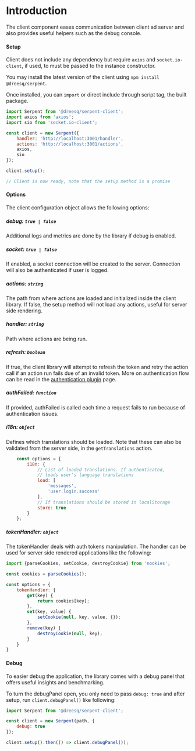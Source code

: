 # Introduction

The client component eases communication between client ad server and also provides useful helpers such as the debug console.

#### Setup

Client does not include any dependency but require `axios` and `socket.io-client`, if used, to must be passed to the instance constructor.

You may install the latest version of the client using ``npm install @dreesq/serpent``.

Once installed, you can ```import``` or direct include through script tag, the built package.

```js
import Serpent from '@dreesq/serpent-client';
import axios from 'axios';
import sio from 'socket.io-client';

const client = new Serpent({
    handler: 'http://localhost:3001/handler',
    actions: 'http://localhost:3001/actions',
    axios,
    sio
});

client.setup();

// Client is now ready, note that the setup method is a promise
```

#### Options

The client configuration object allows the following options:

##### debug: `true | false`

Additional logs and metrics are done by the library if debug is enabled.

##### socket: `true | false`

If enabled, a socket connection will be created to the server. Connection will also be authenticated if user is logged.

##### actions: `string`

The path from where actions are loaded and initialized inside the client library. If false, the setup method will not load any actions, useful for server side rendering.

##### handler: `string`

Path where actions are being run.

##### refresh: `boolean`

If true, the client library will attempt to refresh the token and retry the action call if an action run fails due of an invalid token. More on authentication flow can be read in the [authentication plugin](/plugins/auth) page.

##### authFailed: `function`

If provided, authFailed is called each time a request fails to run because of authentication issues.

##### i18n: `object`

Defines which translations should be loaded. Note that these can also be validated from the server side, in the ```getTranslations``` action.

```js
    const options = {
        i18n: {
            // List of loaded translations. If authenticated, 
            // loads user's language translations
            load: [ 
                'messages',
                'user.login.success'
            ],
            // If translations should be stored in localStorage
            store: true 
        }
    };
```

##### tokenHandler: `object`

The tokenHandler deals with auth tokens manipulation. The handler can be used for server side rendered applications like the following:

```js
import {parseCookies, setCookie, destroyCookie} from 'nookies';

const cookies = parseCookies();

const options = {
    tokenHandler: {
        get(key) {
            return cookies[key];
        },
        set(key, value) {
            setCookie(null, key, value, {});
        },
        remove(key) {
            destroyCookie(null, key);
        }
    }
}
```

#### Debug

To easier debug the application, the library comes with a debug panel that offers useful insights and benchmarking.

To turn the debugPanel open, you only need to pass ```debug: true``` and after setup, run ```client.debugPanel()``` like following:

```js
import Serpent from '@dreesq/serpent-client';

const client = new Serpent(path, {
    debug: true
});

client.setup().then(() => client.debugPanel());
```

